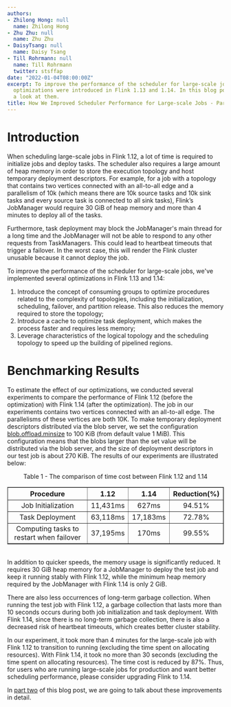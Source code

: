 ```yaml
---
authors:
- Zhilong Hong: null
  name: Zhilong Hong
- Zhu Zhu: null
  name: Zhu Zhu
- DaisyTsang: null
  name: Daisy Tsang
- Till Rohrmann: null
  name: Till Rohrmann
  twitter: stsffap
date: "2022-01-04T08:00:00Z"
excerpt: To improve the performance of the scheduler for large-scale jobs, several
  optimizations were introduced in Flink 1.13 and 1.14. In this blog post we'll take
  a look at them.
title: How We Improved Scheduler Performance for Large-scale Jobs - Part One
---
```


# Introduction

When scheduling large-scale jobs in Flink 1.12, a lot of time is required to initialize jobs and deploy tasks. The scheduler also requires a large amount of heap memory in order to store the execution topology and host temporary deployment descriptors. For example, for a job with a topology that contains two vertices connected with an all-to-all edge and a parallelism of 10k (which means there are 10k source tasks and 10k sink tasks and every source task is connected to all sink tasks), Flink’s JobManager would require 30 GiB of heap memory and more than 4 minutes to deploy all of the tasks.

Furthermore, task deployment may block the JobManager's main thread for a long time and the JobManager will not be able to respond to any other requests from TaskManagers. This could lead to heartbeat timeouts that trigger a failover. In the worst case, this will render the Flink cluster unusable because it cannot deploy the job.

To improve the performance of the scheduler for large-scale jobs, we've implemented several optimizations in Flink 1.13 and 1.14:

1. Introduce the concept of consuming groups to optimize procedures related to the complexity of topologies, including the initialization, scheduling, failover, and partition release. This also reduces the memory required to store the topology;
2. Introduce a cache to optimize task deployment, which makes the process faster and requires less memory;
3. Leverage characteristics of the logical topology and the scheduling topology to speed up the building of pipelined regions.

# Benchmarking Results

To estimate the effect of our optimizations, we conducted several experiments to compare the performance of Flink 1.12 (before the optimization) with Flink 1.14 (after the optimization). The job in our experiments contains two vertices connected with an all-to-all edge. The parallelisms of these vertices are both 10K. To make temporary deployment descriptors distributed via the blob server, we set the configuration [blob.offload.minsize]({{site.DOCS_BASE_URL}}flink-docs-release-1.14/docs/deployment/config/#blob-offload-minsize) to 100 KiB (from default value 1 MiB). This configuration means that the blobs larger than the set value will be distributed via the blob server, and the size of deployment descriptors in our test job is about 270 KiB. The results of our experiments are illustrated below:

<center>
Table 1 - The comparison of time cost between Flink 1.12 and 1.14
<table width="95%" border="1">
  <thead>
    <tr>
      <th style="text-align: center">Procedure</th>
      <th style="text-align: center">1.12</th>
      <th style="text-align: center">1.14</th>
      <th style="text-align: center">Reduction(%)</th>
    </tr>
  </thead>
  <tbody>
    <tr>
      <td style="text-align: center">Job Initialization</td>
      <td style="text-align: center">11,431ms</td>
      <td style="text-align: center">627ms</td>
      <td style="text-align: center">94.51%</td>
    </tr>
    <tr>
      <td style="text-align: center">Task Deployment</td>
      <td style="text-align: center">63,118ms</td>
      <td style="text-align: center">17,183ms</td>
      <td style="text-align: center">72.78%</td>
    </tr>
    <tr>
      <td style="text-align: center">Computing tasks to restart when failover</td>
      <td style="text-align: center">37,195ms</td>
      <td style="text-align: center">170ms</td>
      <td style="text-align: center">99.55%</td>
    </tr>
  </tbody>
</table>
</center>

<br/>
In addition to quicker speeds, the memory usage is significantly reduced. It requires 30 GiB heap memory for a JobManager to deploy the test job and keep it running stably with Flink 1.12, while the minimum heap memory required by the JobManager with Flink 1.14 is only 2 GiB.

There are also less occurrences of long-term garbage collection. When running the test job with Flink 1.12, a garbage collection that lasts more than 10 seconds occurs during both job initialization and task deployment. With Flink 1.14, since there is no long-term garbage collection, there is also a decreased risk of heartbeat timeouts, which creates better cluster stability.

In our experiment, it took more than 4 minutes for the large-scale job with Flink 1.12 to transition to running (excluding the time spent on allocating resources). With Flink 1.14, it took no more than 30 seconds (excluding the time spent on allocating resources). The time cost is reduced by 87%. Thus, for users who are running large-scale jobs for production and want better scheduling performance, please consider upgrading Flink to 1.14.

In [part two](/2022/01/04/scheduler-performance-part-two) of this blog post, we are going to talk about these improvements in detail.
